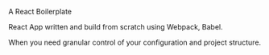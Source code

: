 A React Boilerplate 

React App written and build from scratch using Webpack, Babel.

When you need granular control of your configuration and project structure.
